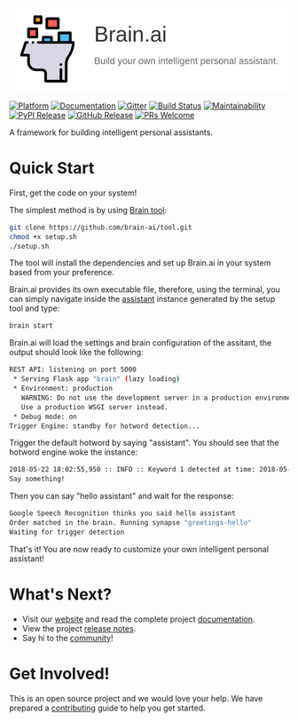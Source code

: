 <a href="https://github.com/brain-ai/brain">
  <p align="center">
    <img src="images/banner.png" alt="Brain.ai: Build your own intelligent personal assistant">
  </p>
</a>

[![Platform](https://img.shields.io/badge/platform-linux--64-lightgray.svg)](https://en.wikipedia.org/wiki/Linux)
[![Documentation](https://img.shields.io/badge/docs-website-green.svg)](https://brain-ai.github.io)
[![Gitter](https://img.shields.io/badge/community-gitter-ff69b4.svg)](https://gitter.im/brain-ai/Lobby)
[![Build Status](https://travis-ci.org/brain-ai/brain.svg?branch=master)](https://travis-ci.org/brain-ai/brain)
[![Maintainability](https://api.codeclimate.com/v1/badges/f0948055be9ef95e2c99/maintainability)](https://codeclimate.com/github/brain-ai/brain/maintainability)
[![PyPI Release](https://badge.fury.io/py/brain-ai.svg)](https://badge.fury.io/py/brain-ai)
[![GitHub Release](https://img.shields.io/github/release/brain-ai/brain.svg)](https://github.com/brain-ai/brain/releases)
[![PRs Welcome](https://img.shields.io/badge/PRs-welcome-brightgreen.svg?style=flat-square)](http://makeapullrequest.com)

A framework for building intelligent personal assistants.

# Quick Start

First, get the code on your system!

The simplest method is by using [Brain tool](https://github.com/brain-ai/tool):

``` bash
git clone https://github.com/brain-ai/tool.git
chmod +x setup.sh
./setup.sh
```

The tool will install the dependencies and set up Brain.ai in your system based from your preference.

Brain.ai provides its own executable file, therefore, using the terminal, you can simply navigate inside the [assistant](https://github.com/brain-ai/assistant) instance generated by the setup tool and type:

``` bash
brain start
```

Brain.ai will load the settings and brain configuration of the assitant, the output should look like the following:

``` bash
REST API: listening on port 5000
 * Serving Flask app "brain" (lazy loading)
 * Environment: production
   WARNING: Do not use the development server in a production environment.
   Use a production WSGI server instead.
 * Debug mode: on
Trigger Engine: standby for hotword detection...
```

Trigger the default hotword by saying "assistant". You should see that the hotword engine woke the instance:

``` bash
2018-05-22 18:02:55,950 :: INFO :: Keyword 1 detected at time: 2018-05-22 18:02:55
Say something!
```

Then you can say "hello assistant" and wait for the response:

``` bash
Google Speech Recognition thinks you said hello assistant
Order matched in the brain. Running synapse "greetings-hello"
Waiting for trigger detection
```

That's it! You are now ready to customize your own intelligent personal assistant!

# What's Next?

- Visit our [website](https://brain-ai.github.io) and read the complete project [documentation](https://brain-ai.github.io/documentation).
- View the project [release notes](https://github.com/brain-ai/brain/releases).
- Say hi to the [community](https://gitter.im/brain-ai)!

# Get Involved!

This is an open source project and we would love your help. We have prepared a [contributing](./CONTRIBUTING.md) guide to help you get started.
